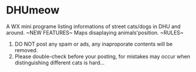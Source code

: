 # DHUmeow
A WX mini programe listing informations of street cats/dogs in DHU and around.
~NEW FEATURES~
Maps disaplaying animals'position.
~RULES~
1. DO NOT post any spam or ads, any inaproporate contents will be removed.
2. Please double-check before your posting, for mistakes may occur when distinguishing different cats is hard...
